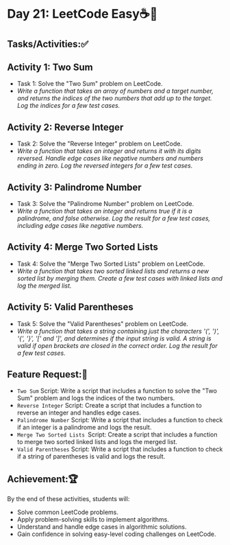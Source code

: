 # Day 21: LeetCode Easy☕🚀
## Tasks/Activities:✅
## Activity 1: Two Sum

- Task 1: Solve the "Two Sum" problem on LeetCode.
- *Write a function that takes an array of numbers and a target number, and returns the indices of the two numbers that add up to the target.
Log the indices for a few test cases.*
## Activity 2: Reverse Integer

- Task 2: Solve the "Reverse Integer" problem on LeetCode.
- *Write a function that takes an integer and returns it with its digits reversed.
Handle edge cases like negative numbers and numbers ending in zero.
Log the reversed integers for a few test cases.*
## Activity 3: Palindrome Number

- Task 3: Solve the "Palindrome Number" problem on LeetCode.
- *Write a function that takes an integer and returns true if it is a palindrome, and false otherwise.
Log the result for a few test cases, including edge cases like negative numbers.*
## Activity 4: Merge Two Sorted Lists

- Task 4: Solve the "Merge Two Sorted Lists" problem on LeetCode.
- *Write a function that takes two sorted linked lists and returns a new sorted list by merging them.
Create a few test cases with linked lists and log the merged list.*
## Activity 5: Valid Parentheses

- Task 5: Solve the "Valid Parentheses" problem on LeetCode.
- *Write a function that takes a string containing just the characters '(', ')', '{', '}', '[' and ']', and determines if the input string is valid.
A string is valid if open brackets are closed in the correct order.
Log the result for a few test cases.*
## Feature Request:📲
- `Two Sum` Script: Write a script that includes a function to solve the "Two Sum" problem and logs the indices of the two numbers.
- `Reverse Integer` Script: Create a script that includes a function to reverse an integer and handles edge cases.
- `Palindrome Number` Script: Write a script that includes a function to check if an integer is a palindrome and logs the result.
- `Merge Two Sorted Lists `Script: Create a script that includes a function to merge two sorted linked lists and logs the merged list.
- `Valid Parentheses` Script: Write a script that includes a function to check if a string of parentheses is valid and logs the result.
## Achievement:🏆
By the end of these activities, students will:

- Solve common LeetCode problems.
- Apply problem-solving skills to implement algorithms.
- Understand and handle edge cases in algorithmic solutions.
- Gain confidence in solving easy-level coding challenges on LeetCode.
